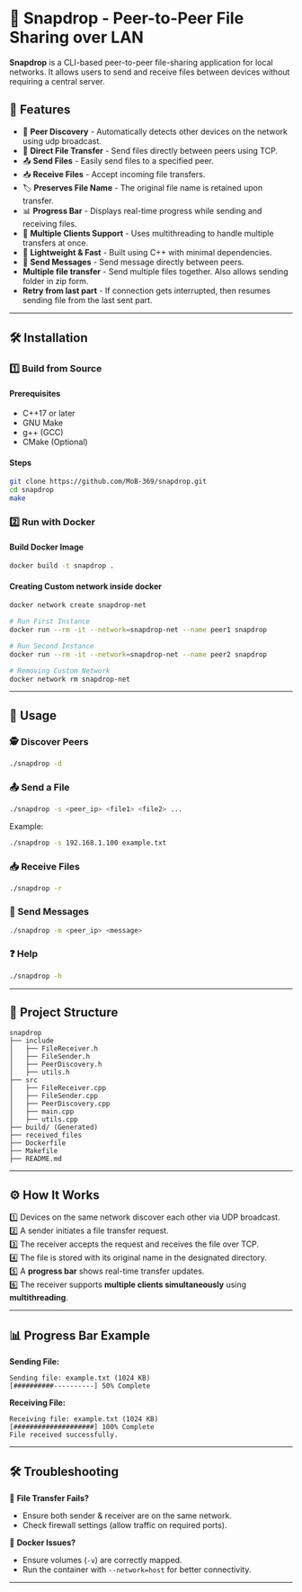 # 📁 Snapdrop - Peer-to-Peer File Sharing over LAN  

**Snapdrop** is a CLI-based peer-to-peer file-sharing application for local networks. It allows users to send and receive files between devices without requiring a central server.  

## 🚀 Features  

- 📡 **Peer Discovery** - Automatically detects other devices on the network using udp broadcast.  
- 🔄 **Direct File Transfer** - Send files directly between peers using TCP.  
- 📤 **Send Files** - Easily send files to a specified peer.  
- 📥 **Receive Files** - Accept incoming file transfers.  
- 🏷️ **Preserves File Name** - The original file name is retained upon transfer.  
- 📊 **Progress Bar** - Displays real-time progress while sending and receiving files.  
- 🔀 **Multiple Clients Support** - Uses multithreading to handle multiple transfers at once.  
- 🔧 **Lightweight & Fast** - Built using C++ with minimal dependencies.  
- 💬 **Send Messages** - Send message directly between peers.
- **Multiple file transfer** - Send multiple files together. Also allows sending folder in zip form.
- **Retry from last part** - If connection gets interrupted, then resumes sending file from the last sent part.
---

## 🛠️ Installation  

### 1️⃣ **Build from Source**  

#### Prerequisites  
- C++17 or later  
- GNU Make  
- g++ (GCC)  
- CMake (Optional)  

#### Steps  
```sh
git clone https://github.com/MoB-369/snapdrop.git
cd snapdrop
make
```

### 2️⃣ **Run with Docker**  

#### Build Docker Image  
```sh
docker build -t snapdrop .
```
#### Creating Custom network inside docker
```sh
docker network create snapdrop-net

# Run First Instance
docker run --rm -it --network=snapdrop-net --name peer1 snapdrop

# Run Second Instance
docker run --rm -it --network=snapdrop-net --name peer2 snapdrop

# Removing Custom Network
docker network rm snapdrop-net 
```

---

## 📌 Usage  

### 🕵️ Discover Peers  
```sh
./snapdrop -d
```

### 📤 Send a File  
```sh
./snapdrop -s <peer_ip> <file1> <file2> ...
```

Example:  
```sh
./snapdrop -s 192.168.1.100 example.txt
```

### 📥 Receive Files  
```sh
./snapdrop -r
```

### 💬 Send Messages
```sh
./snapdrop -m <peer_ip> <message>
```
### ❓ Help  
```sh
./snapdrop -h
```

---

## 📂 Project Structure  

```
snapdrop  
├── include  
│   ├── FileReceiver.h  
│   ├── FileSender.h  
│   ├── PeerDiscovery.h  
│   ├── utils.h  
├── src  
│   ├── FileReceiver.cpp  
│   ├── FileSender.cpp  
│   ├── PeerDiscovery.cpp  
│   ├── main.cpp  
│   ├── utils.cpp  
├── build/ (Generated)
├── received_files  
├── Dockerfile  
├── Makefile  
├── README.md  
```

---

## ⚙️ How It Works  

1️⃣ Devices on the same network discover each other via UDP broadcast.  
2️⃣ A sender initiates a file transfer request.  
3️⃣ The receiver accepts the request and receives the file over TCP.  
4️⃣ The file is stored with its original name in the designated directory.  
5️⃣ A **progress bar** shows real-time transfer updates.  
6️⃣ The receiver supports **multiple clients simultaneously** using **multithreading**.  

---

## 📊 Progress Bar Example  

**Sending File:**  
```
Sending file: example.txt (1024 KB)
[##########----------] 50% Complete
```

**Receiving File:**  
```
Receiving file: example.txt (1024 KB)
[####################] 100% Complete
File received successfully.
```

---

## 🛠️ Troubleshooting  

🔹 **File Transfer Fails?**  
- Ensure both sender & receiver are on the same network.  
- Check firewall settings (allow traffic on required ports).  

🔹 **Docker Issues?**  
- Ensure volumes (`-v`) are correctly mapped.  
- Run the container with `--network=host` for better connectivity.  

---
